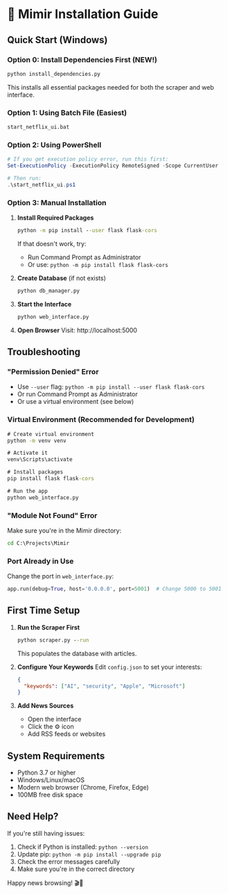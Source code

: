 # 🚀 Mimir Installation Guide

## Quick Start (Windows)

### Option 0: Install Dependencies First (NEW!)
```cmd
python install_dependencies.py
```
This installs all essential packages needed for both the scraper and web interface.

### Option 1: Using Batch File (Easiest)
```cmd
start_netflix_ui.bat
```

### Option 2: Using PowerShell
```powershell
# If you get execution policy error, run this first:
Set-ExecutionPolicy -ExecutionPolicy RemoteSigned -Scope CurrentUser

# Then run:
.\start_netflix_ui.ps1
```

### Option 3: Manual Installation

1. **Install Required Packages**
   ```cmd
   python -m pip install --user flask flask-cors
   ```
   
   If that doesn't work, try:
   - Run Command Prompt as Administrator
   - Or use: `python -m pip install flask flask-cors`

2. **Create Database** (if not exists)
   ```cmd
   python db_manager.py
   ```

3. **Start the Interface**
   ```cmd
   python web_interface.py
   ```

4. **Open Browser**
   Visit: http://localhost:5000

## Troubleshooting

### "Permission Denied" Error
- Use `--user` flag: `python -m pip install --user flask flask-cors`
- Or run Command Prompt as Administrator
- Or use a virtual environment (see below)

### Virtual Environment (Recommended for Development)
```cmd
# Create virtual environment
python -m venv venv

# Activate it
venv\Scripts\activate

# Install packages
pip install flask flask-cors

# Run the app
python web_interface.py
```

### "Module Not Found" Error
Make sure you're in the Mimir directory:
```cmd
cd C:\Projects\Mimir
```

### Port Already in Use
Change the port in `web_interface.py`:
```python
app.run(debug=True, host='0.0.0.0', port=5001)  # Change 5000 to 5001
```

## First Time Setup

1. **Run the Scraper First**
   ```cmd
   python scraper.py --run
   ```
   This populates the database with articles.

2. **Configure Your Keywords**
   Edit `config.json` to set your interests:
   ```json
   {
     "keywords": ["AI", "security", "Apple", "Microsoft"]
   }
   ```

3. **Add News Sources**
   - Open the interface
   - Click the ⚙️ icon
   - Add RSS feeds or websites

## System Requirements

- Python 3.7 or higher
- Windows/Linux/macOS
- Modern web browser (Chrome, Firefox, Edge)
- 100MB free disk space

## Need Help?

If you're still having issues:
1. Check if Python is installed: `python --version`
2. Update pip: `python -m pip install --upgrade pip`
3. Check the error messages carefully
4. Make sure you're in the correct directory

Happy news browsing! 🎬📰